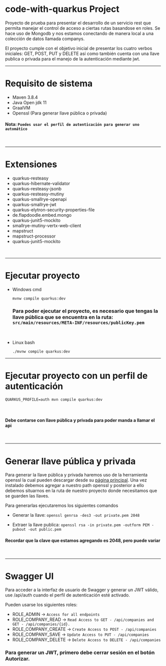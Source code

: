 # code-with-quarkus Project

Proyecto de prueba para presentar el desarrollo de un servicio rest que permita manejar el control de acceso a ciertas rutas basandose en roles.  Se hace uso de Mongodb y nos estamos conectando de manera local a una colección de datos llamada companys. 

El proyecto cumple con el objetivo inicial de presentar los cuatro verbos iniciales: GET, POST, PUT y DELETE así como también cuenta con una llave publica o privada para el manejo de la autenticación mediante jwt.
<br>

---
# Requisito de sistema

- Maven 3.8.4
- Java Open jdk 11
- GraalVM
- Openssl (Para generar llave pública o privada)

#### Nota: `Puedes usar el perfil de autenticación para generar uno automático`

<br>

---
# Extensiones

- quarkus-resteasy
- quarkus-hibernate-validator
- quarkus-resteasy-jsonb
- quarkus-resteasy-mutiny
- quarkus-smallrye-openapi
- quarkus-smallrye-jwt
- quarkus-elytron-security-properties-file
- de.flapdoodle.embed.mongo
- quarkus-junit5-mockito
- smallrye-mutiny-vertx-web-client
- mapstruct
- mapstruct-processor
- quarkus-junit5-mockito

<br>

---
# Ejecutar proyecto

- Windows cmd

    `mvnw compile quarkus:dev`

    ### Para poder ejecutar el proyecto, es necesario que tengas la llave pública que se encuentra en la ruta: `src/main/resources/META-INF/resources/publicKey.pem`

    <br>

- Linux bash

    `./mvnw compile quarkus:dev`

---

# Ejecutar proyecto con un perfil de autenticación


    QUARKUS_PROFILE=auth mvn compile quarkus:dev

<br>

#### Debe contarse con llave pública y privada para poder manda a llamar el api

<br>

---
# Generar llave pública y privada
Para generar la llave pública y privada haremos uso de la herramienta openssl la cual pueden descargar desde su [página principal](https://slproweb.com/products/Win32OpenSSL.html). Una vez instalado debemos agregar a nuestro path openssl y posterior a ello debemos situarnos en la ruta de nuestro proyecto donde necesitamos que se guarden las llaves. 

Para generarlas ejecutaremos los siguientes comandos 

- Generar la llave: `openssl genrsa -des3 -out private.pem 2048`

- Extraer la llave publica: `openssl rsa -in private.pem -outform PEM -pubout -out public.pem`

#### Recordar que la clave que estamos agregando es 2048, pero puede variar

<br>

---
# Swagger UI

Para acceder a la interfaz de usuario de Swagger y generar un JWT válido, use /api/auth cuando el perfil de autenticación esté activado.


Pueden usarse los siguientes roles:

- ROLE_ADMIN -> `Access for all endpoints`
- ROLE_COMPANY_READ -> `Read Access to GET - /api/companies and GET - /api/companies/{id}.`
- ROLE_COMPANY_CREATE -> `Create Access to POST - /api/companies`
- ROLE_COMPANY_SAVE -> `Update Access to PUT - /api/companies`
- ROLE_COMPANY_DELETE -> `Delete Access to DELETE - /api/companies`

### Para generar un JWT, primero debe cerrar sesión en el botón Autorizar.